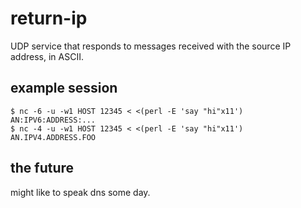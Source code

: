 # return-ip

UDP service that responds to messages received with the source IP address, in ASCII.

## example session

```
$ nc -6 -u -w1 HOST 12345 < <(perl -E 'say "hi"x11')
AN:IPV6:ADDRESS:...
$ nc -4 -u -w1 HOST 12345 < <(perl -E 'say "hi"x11')
AN.IPV4.ADDRESS.FOO
```

## the future

might like to speak dns some day.

